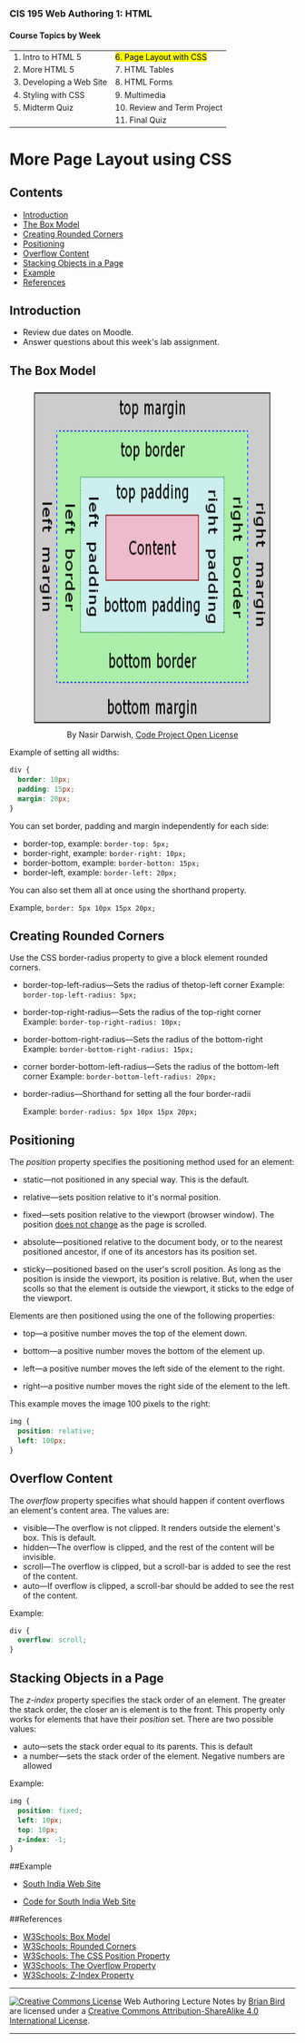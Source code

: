 ### CIS 195 Web Authoring 1: HTML

#### Course Topics by Week

|                          |                                      |
| ------------------------ | ------------------------------------ |
| 1. Intro to HTML 5       | <mark>6. Page Layout with CSS</mark> |
| 2. More HTML 5           | 7. HTML Tables                       |
| 3. Developing a Web Site | 8. HTML Forms                        |
| 4. Styling with CSS      | 9. Multimedia                        |
| 5. Midterm Quiz          | 10. Review and Term Project          |
|                          | 11. Final Quiz                       |

# More Page Layout using CSS

## Contents

-   [Introduction](#introduction)
-   [The Box Model](#the-box-model)
-   [Creating Rounded Corners](#creating-rounded-corners)
-   [Positioning](#positioning)
-   [Overflow Content](#overflow-content)
-   [Stacking Objects in a Page](#stacking-objects-in-a-page)
-   [Example](#example)
-   [References](#references)



## Introduction

-   Review due dates on Moodle.
-   Answer questions about this week's lab assignment.



## The Box Model

<figure><img src="boxmodel-image.png" alt="CSS box model" height="600px">
<figcaption style="text-align:center;">By Nasir Darwish, <a href="https://www.codeproject.com/info/cpol10.aspx">Code Project Open License</a></figcaption>
</figure>
Example of setting all widths:

```css
div {
  border: 10px;
  padding: 15px;
  margin: 20px;
}
```

You can set border, padding and margin independently for each side:

- border-top, example: `border-top: 5px;`
- border-right, example: `border-right: 10px;`
- border-bottom, example: `border-botton: 15px;`
- border-left, example: `border-left: 20px;`

You can also set them all at once using the shorthand property.

Example, `border: 5px 10px 15px 20px;`



## Creating Rounded Corners

Use the CSS border-radius property to give a block element rounded corners.

- border-top-left-radius&mdash;Sets the radius of thetop-left corner
  Example: `border-top-left-radius: 5px;`

- border-top-right-radius&mdash;Sets the radius of the top-right corner
  Example: `border-top-right-radius: 10px;`

- border-bottom-right-radius&mdash;Sets the radius of the bottom-right
  Example: `border-bottom-right-radius: 15px;`

- corner border-bottom-left-radius&mdash;Sets the radius of the bottom-left corner
  Example: `border-bottom-left-radius: 20px;`

- border-radius&mdash;Shorthand for setting all the four border-radii

  Example: `border-radius: 5px 10px 15px 20px;`

  

## Positioning

The *position* property specifies the positioning method used for an element: 

- static&mdash;not positioned in any special way. This is the default.

- relative&mdash;sets position relative to it's normal position.

- fixed&mdash;sets position relative to the viewport (browser window). The position <u>does not change</u> as the page is scrolled.

- absolute&mdash;positioned relative to the document body, or to the nearest positioned ancestor, if one of its ancestors has its position set.

- sticky&mdash;positioned based on the user's scroll position. As long as the position is inside the viewport, its position is relative. But, when the user scolls so that the element is outside the viewport, it sticks to the edge of the viewport.

  

Elements are then positioned using the one of the following properties:

- top&mdash;a positive number moves the top of the element down.

- bottom&mdash;a positive number moves the bottom of the element up.

- left&mdash;a positive number moves the left side of the element to the right.

- right&mdash;a positive number moves the right side of the element to the left.

  

This example moves the image 100 pixels to the right:

```css 
img {
  position: relative;
  left: 100px;
}
```



## Overflow Content

The *overflow* property specifies what should happen if content overflows an element's content area. The values are:

- visible&mdash;The overflow is not clipped. It renders outside the element's box. This is default.
- hidden&mdash;The overflow is clipped, and the rest of the content will be invisible.
- scroll&mdash;The overflow is clipped, but a scroll-bar is added to see the rest of the content.
- auto&mdash;If overflow is clipped, a scroll-bar should be added to see the rest of the content.

Example:

```css
div {
  overflow: scroll;
}
```





## Stacking Objects in a Page

The *z-index* property specifies the stack order of an element. The greater the stack order, the closer an  is element is to the front. This property only works for elements that have their *position* set. There are two possible values:
- auto&mdash;sets the stack order equal to its parents. This is default	
- a number&mdash;sets the stack order of the element. Negative numbers are allowed

Example:

```css
img {
  position: fixed;
  left: 10px;
  top: 10px;
  z-index: -1;
}
```



##Example

* [South India Web Site](https://lcc-cit.github.io/CIS195-Demos/Unit03/Finished/Index.htm)

* [Code for South India Web Site](https://github.com/LCC-CIT/CIS195-Demos/tree/master/Unit03)

  

##References

* [W3Schools: Box Model ](https://www.w3schools.com/css/css_boxmodel.asp)
* [W3Schools: Rounded Corners](https://www.w3schools.com/css/css3_borders.asp)
* [W3Schools: The CSS Position Property](https://www.w3schools.com/css/css_positioning.asp)
* [W3Schools: The Overflow Property](https://www.w3schools.com/cssref/pr_pos_overflow.asp)
* [W3Schools: Z-Index Property](https://www.w3schools.com/cssref/pr_pos_z-index.asp)



------

[![Creative Commons License](https://i.creativecommons.org/l/by-sa/4.0/88x31.png)](http://creativecommons.org/licenses/by-sa/4.0/) Web Authoring Lecture Notes by [Brian Bird](https://profbird.online) are licensed under a [Creative Commons Attribution-ShareAlike 4.0 International License](http://creativecommons.org/licenses/by-sa/4.0/). 

------------

